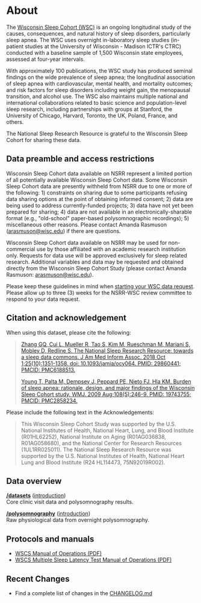 # About

The [Wisconsin Sleep Cohort (WSC)](https://pophealth.wisc.edu/research/the-wisconsin-sleep-cohort/) is an ongoing longitudinal study of the causes, consequences, and natural history of sleep disorders, particularly sleep apnea. The WSC uses overnight in-laboratory sleep studies (in-patient studies at the University of Wisconsin - Madison ICTR's CTRC) conducted with a baseline sample of 1,500 Wisconsin state employees, assessed at four-year intervals.

With approximately 100 publications, the WSC study has produced seminal findings on the wide prevalence of sleep apnea; the longitudinal association of sleep apnea with cardiovascular, mental health, and mortality outcomes; and risk factors for sleep disorders including weight gain, the menopausal transition, and alcohol use. The WSC also maintains multiple national and international collaborations related to basic science and population-level sleep research, including partnerships with groups at Stanford, the University of Chicago, Harvard, Toronto, the UK, Poland, France, and others.

The National Sleep Research Resource is grateful to the Wisconsin Sleep Cohort for sharing these data.

## Data preamble and access restrictions

Wisconsin Sleep Cohort data available on NSRR represent a limited portion of all potentially available Wisconsin Sleep Cohort data. Some Wisconsin Sleep Cohort data are presently withheld from NSRR due to one or more of the following: 1) constraints on sharing due to some participants refusing data sharing options at the point of obtaining informed consent; 2) data are being used to address currently-funded projects; 3) data have not yet been prepared for sharing; 4) data are not available in an electronically-sharable format (e.g., "old-school" paper-based polysomnographic recordings); 5) miscellaneous other reasons. Please contact Amanda Rasmuson (arasmuson@wisc.edu) if there are questions.

Wisconsin Sleep Cohort data available on NSRR may be used for non-commercial use by those affiliated with an academic research institution only. Requests for data use will be approved exclusively for sleep related research. Additional variables and data may be requested and obtained directly from the Wisconsin Sleep Cohort Study (please contact Amanda Rasmuson: arasmuson@wisc.edu).

Please keep these guidelines in mind when [starting your WSC data request](https://sleepdata.org/data/requests/wsc/start). Please allow up to three (3) weeks for the NSRR-WSC review committee to respond to your data request.

## Citation and acknowledgement

When using this dataset, please cite the following:

> [Zhang GQ, Cui L, Mueller R, Tao S, Kim M, Rueschman M, Mariani S, Mobley D, Redline S. The National Sleep Research Resource: towards a sleep data commons. J Am Med Inform Assoc. 2018 Oct 1;25(10):1351-1358. doi: 10.1093/jamia/ocy064. PMID: 29860441; PMCID: PMC6188513.](https://pubmed.ncbi.nlm.nih.gov/29860441/)
>
> [Young T, Palta M, Dempsey J, Peppard PE, Nieto FJ, Hla KM. Burden of sleep apnea: rationale, design, and major findings of the Wisconsin Sleep Cohort study. WMJ. 2009 Aug;108(5):246-9. PMID: 19743755; PMCID: PMC2858234.](https://pubmed.ncbi.nlm.nih.gov/19743755/)

Please include the following text in the Acknowledgements:

> This Wisconsin Sleep Cohort Study was supported by the U.S. National Institutes of Health, National Heart, Lung, and Blood Institute (R01HL62252), National Institute on Aging (R01AG036838, R01AG058680), and the National Center for Research Resources (1UL1RR025011). The National Sleep Research Resource was supported by the U.S. National Institutes of Health, National Heart Lung and Blood Institute (R24 HL114473, 75N92019R002).

## Data overview

**[/datasets](:files_path:/datasets)** ([introduction](:pages_path:/dataset-introduction.md)) <br/> Core clinic visit data and polysomnography results.

**[/polysomnography](:files_path:/polysomnography)** ([introduction](:pages_path:/polysomnography-introduction.md)) <br/> Raw physiological data from overnight polysomnography.

## Protocols and manuals

- [WSCS Manual of Operations (PDF)](:files_path:/documentation/WSCS_Manual_of_Operations.pdf)
- [WSCS Multiple Sleep Latency Test Manual of Operations (PDF)](:files_path:/documentation/WSCS_Multiple_Sleep_Latency_Test_Manual_of_Operations.pdf)

## Recent Changes

- Find a complete list of changes in the [CHANGELOG.md](:pages_path:/CHANGELOG.md)
